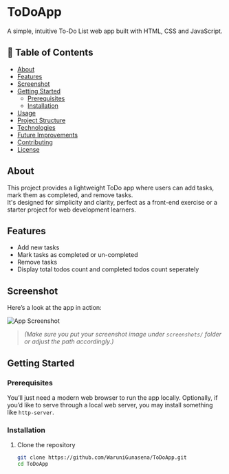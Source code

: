 # ToDoApp

A simple, intuitive To-Do List web app built with HTML, CSS and JavaScript.

## 🚀 Table of Contents

- [About](#about)  
- [Features](#features)  
- [Screenshot](#screenshot)  
- [Getting Started](#getting-started)  
  - [Prerequisites](#prerequisites)  
  - [Installation](#installation)  
- [Usage](#usage)  
- [Project Structure](#project-structure)  
- [Technologies](#technologies)  
- [Future Improvements](#future-improvements)  
- [Contributing](#contributing)  
- [License](#license)  

## About

This project provides a lightweight ToDo app where users can add tasks, mark them as completed, and remove tasks.  
It's designed for simplicity and clarity, perfect as a front-end exercise or a starter project for web development learners.

## Features

- Add new tasks  
- Mark tasks as completed or un-completed  
- Remove tasks  
- Display total todos count and completed todos count seperately

## Screenshot

Here’s a look at the app in action:

![App Screenshot](./src/Layouts/todo.png)  
> *(Make sure you put your screenshot image under `screenshots/` folder or adjust the path accordingly.)*

## Getting Started

### Prerequisites

You’ll just need a modern web browser to run the app locally. Optionally, if you’d like to serve through a local web server, you may install something like `http-server`.

### Installation

1. Clone the repository  
   ```bash
   git clone https://github.com/WaruniGunasena/ToDoApp.git
   cd ToDoApp
